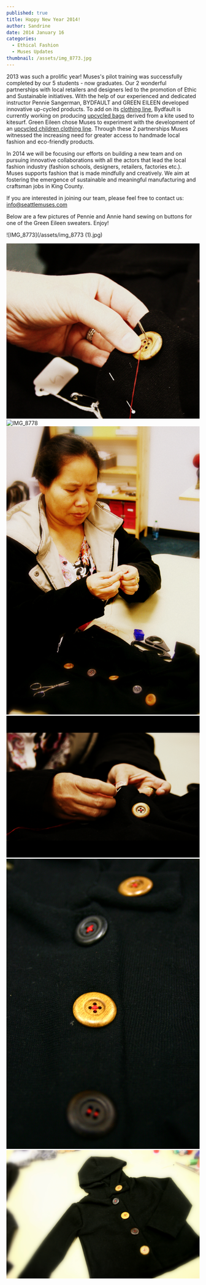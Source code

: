 ```yaml
---
published: true
title: Happy New Year 2014!
author: Sandrine
date: 2014 January 16
categories:
  - Ethical Fashion
  - Muses Updates
thumbnail: /assets/img_8773.jpg
---
```

2013 was such a prolific year! Muses's pilot training was successfully completed by our 5 students - now graduates. Our 2 wonderful partnerships with local retailers and designers led to the promotion of Ethic and Sustainable initiatives. With the help of our experienced and dedicated instructor Pennie Sangerman, BYDFAULT and GREEN EILEEN developed innovative up-cycled products. To add on its [clothing line](http://bydfault.com/shop/), Bydfault is currently working on producing [upcycled bags](http://bydfault.com/upcycled-bags-from-kites-the-making-of-story/) derived from a kite used to kitesurf. Green Eileen chose Muses to experiment with the development of an [upcycled children clothing line](http://www.greeneileen.org/upcycled/). Through these 2 partnerships Muses witnessed the increasing need for greater access to handmade local fashion and eco-friendly products.

In 2014 we will be focusing our efforts on building a new team and on pursuing innovative collaborations with all the actors that lead the local fashion industry (fashion schools, designers, retailers, factories etc.). Muses supports fashion that is made mindfully and creatively. We aim at fostering the emergence of sustainable and meaningful manufacturing and craftsman jobs in King County.

If you are interested in joining our team, please feel free to contact us: info@seattlemuses.com

Below are a few pictures of Pennie and Annie hand sewing on buttons for one of the Green Eileen sweaters. Enjoy!

![IMG_8773](/assets/img_8773 (1).jpg)

![IMG_8758](/assets/img_8758.jpg?w=470)
![IMG_8778](/assets/img_8778.jpg?w=470)
![IMG_8784](/assets/img_8784.jpg?w=470)
![IMG_8787](/assets/img_8787.jpg?w=470)
![IMG_8810](/assets/img_8810.jpg?w=470)
![IMG_8806](/assets/img_8806.jpg?w=470)
